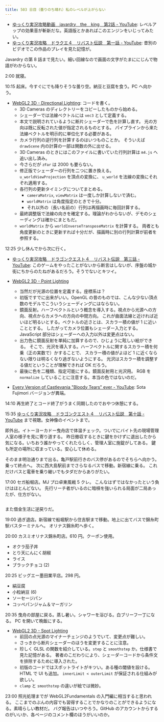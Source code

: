 ```yaml
---
title: 503 日目（曇りのち晴れ）私のレベルが上がらない
---
```


* [ゆっくり実況攻略動画　javardry　the　king　第2話 - YouTube](https://www.youtube.com/watch?v=mrZmfPEAn3U):
  レベルアップの効果音が斬新だな。英語版とかあればこのエンジンをいじってみたい。
* [ゆっくり実況攻略　ドラクエ４　リバスト伝説　第一話 - YouTube](https://www.youtube.com/watch?v=zTMv5CUxAqA):
  昔別のビデオでこの作品のプレイを見た記憶が。

Javardry の第 8 話まで見たい。細い回線なので画面の文字がたまににじんで物語がわからない。

2:00 就寝。

10:15 起床。今すぐにでも降りそうな曇り空。納豆と豆腐を食う。PC へ向かう。

* [WebGL2 3D - Directional Lighting](https://webgl2fundamentals.org/webgl/lessons/webgl-3d-lighting-directional.html):
  コードを書く。
  * 3D Cameras のディレクトリーをコピーしたものから始める。
  * シェーダーでは法線ベクトルには `vec3` として定義する。
  * 本文で説明されているように断片シェーダーで色を計算し直す。
    光の方向は既に反転された値が指定されるものとする。
    パイプラインから来た法線ベクトルを明示的に単位化する必要がある。
  * カメラ行列の逆行列を計算するのはいつものことか。
    そういえば `drawScene` 内の計算の一部は関数の外に出せる。
  * 3D Cameras のときにはこのファイルに書いていた行列計算は `m4.js` へ追い出し済み。
  * 今さらだが `zFar` は 2000 も要らない。
  * 修正版でシェーダーの行列を二つに置き換える。
    `u_worldViewProjection` を頂点の変換に、
    `u_world` を法線の変換にそれぞれ適用する。
  * 各行列の更新タイミングについてまとめる。
    * `cameraMatrix`, `viewMatrix` は一度しか計算しないで済む。
    * `worldMatrix` は角度指定のときで十分。
    * それ以外の（長い名前の）行列は再描画時に毎回計算する。
  * 最終調整版で法線の向きを確定する。理論がわからないが、デモのシェーディングは確かにまともだ。
  * `worldMatrix` から `worldInverseTransposeMatrix` を計算する。
    両者とも角度更新のときに更新すれば十分だが、描画時に別の行列計算が前者を参照する。

12:25 少し休んでから次に行く。

* [ゆっくり実況攻略　ドラゴンクエスト４　リバスト伝説　第三話 - YouTube](https://www.youtube.com/watch?v=340Ks5OB7zI):
  このゲームをやったことがないから断言はしないが、序盤の城か街にちからのたねがあるだろう。そうでないとキツイ。

* [WebGL2 3D - Point Lighting](https://webgl2fundamentals.org/webgl/lessons/webgl-3d-lighting-point.html)
  * 当然だが光源の位置を定義する。座標系は？
  * 初版ですでに出来がいい。OpenGL の昔のものでは、こんな少ない頂点数のモデルでこういうシェーディングにはならない。
  * 鏡面反射。ハーフベクトルという概念を導入する。視点から光源への方向、視点からカメラへの方向の中間方向。
    これが曲面法線と近ければ近いほど明るいとする。ベクトルの近さとは、スカラー積の値が 1 に近いこととする。
    したがってカメラ位置もシェーダー入力とする。JavaScript 部分はシェーダーへの入力以外は変更点はない。
  * 出力色に鏡面反射を単純に加算するので、ひじょうに眩しい絵ができる。
    そこで、光沢を導入する。ハーフベクトルに関するスカラー積を何乗（正の実数で）かすることで、
    スカラー積の値がよほど 1 に近くならない限りは明るくなり過ぎないようにする。
    光沢はスカラー積を調整する値だということが理解できれば OK だろう。
  * 最後に色を二種類、指定可能にする。鏡面反射用と光沢用。
    RGB を `normalize` していることに注意する。本当の色ではないのだ。
* [Every Version of Castlevania "Bloody Tears" ever - YouTube](https://www.youtube.com/watch?v=7IeBKOfHLyM):
  Sota Fujimori バージョンが異端。

14:10 再生終了とコード終了がうまく同期したのでおやつ休憩にする。

15:35 [ゆっくり実況攻略　ドラゴンクエスト４　リバスト伝説　第十話 - YouTube](https://www.youtube.com/watch?v=6arf0azsAnc)
まで視聴。女神像のイベントまで。

即外出。イトーヨーカドー曳舟店で体温チェック。ついでにバイト先の現場管理人室の様子を見に寄り道する。
昨日撤収するときに鍵をかけずに退出したから気になる。いちおう誰かやってくれたらしく、管理人室に施錠がしてある。
鍵も所定の場所に収まっている。安心して休める。

そのまま明治通りまで出る。亀戸駅前行きのバス停があるのでそちらへ向かう。乗って終点へ。
次に西大島駅前までさらなるバスで移動。新宿線に乗る。
これだけバスと電車を乗り継いでもタダだからありがたい。

17:00 セガ船堀店。MJ プロ卓東風戦 5 クレ。
こんなはずではなかったという負けはほとんどない。
先行リーチ者がいるのに暗槓を強いられる局面が二局あったが、仕方がない。

```text

```

また借金生活に逆戻りだ。

19:00 過ぎ退店。新宿線で船堀駅から住吉駅まで移動。地上に出てバスで錦糸町駅バスターミナルへ。
オリナス錦糸町へ歩く。

20:00 カスミオリナス錦糸町店。610 円。クーポン使用。

* オクラ茄子丼
* とり天にんにく胡椒
* ライス
* ブラックチョコ (2)

20:25 ビッグエー墨田業平店。298 円。

* 絹豆腐
* 小粒納豆 (6)
* ソーセージパン
* コッペパンジャム＆マーガリン

20:35 曳舟の部屋に戻る。蒸し暑い。シャワーを浴びる。白ブリーフ一丁になる。
PC を開いて晩飯にする。

* [WebGL2 3D - Spot Lighting](https://webgl2fundamentals.org/webgl/lessons/webgl-3d-lighting-spot.html)
  * 前回の点光源のマイナーチェンジのようでいて、変更点が難しい。
  * さっきから断片シェーダーのほうを変更することに注意。
  * 珍しく GLSL の関数を紹介している。`step` と `smoothstep` か。仕様書で見た記憶がある。
    著者のこだわりにより、シェーダーコードから条件文を排除するために導入された。
  * 初版のコードではスポットライトがキツい。ある種の閾値を設ける。HTML で UI も追加。
    `innerLimit < outerLimit` が保証される仕組みが欲しい。
  * `clamp` と `smoothstep` の違いが絵では微妙。

23:00 照光処理までが WebGL2Fundamentals の入門編に相当すると思われる。
ここまでのぶんの内容でも習得することでかなりのことができるようになる。素晴らしい教材だ。
バグ報告はいつやろう。GitHub のアカウントからするのがいいか、各ページのコメント欄のほうがいいのか。
